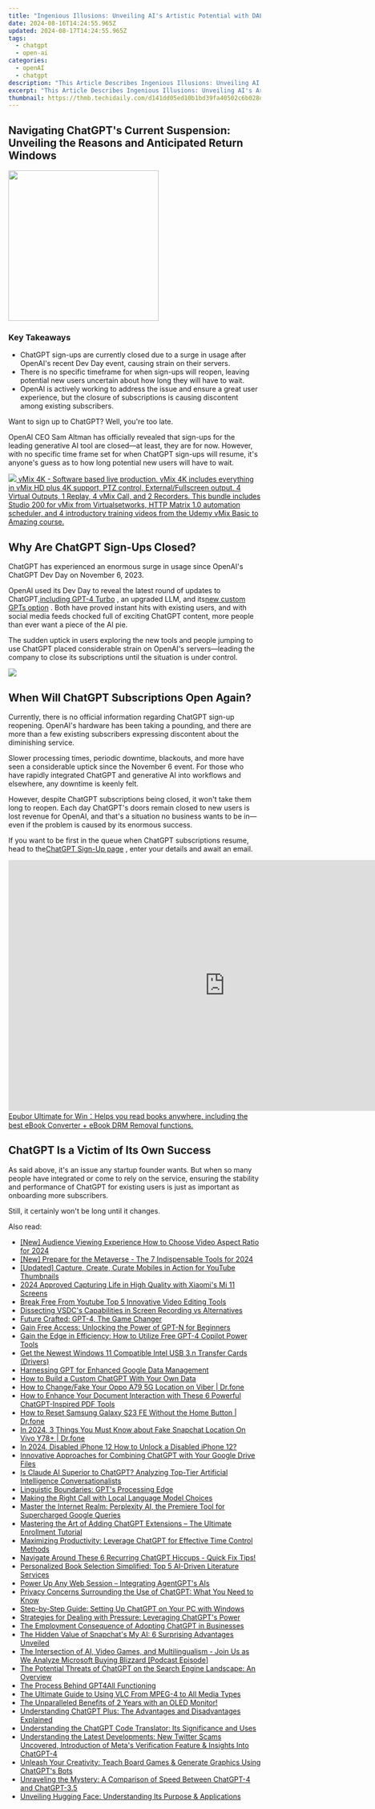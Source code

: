 ```yaml
---
title: "Ingenious Illusions: Unveiling AI's Artistic Potential with DALL-E III"
date: 2024-08-16T14:24:55.965Z
updated: 2024-08-17T14:24:55.965Z
tags:
  - chatgpt
  - open-ai
categories:
  - openAI
  - chatgpt
description: "This Article Describes Ingenious Illusions: Unveiling AI's Artistic Potential with DALL-E III"
excerpt: "This Article Describes Ingenious Illusions: Unveiling AI's Artistic Potential with DALL-E III"
thumbnail: https://thmb.techidaily.com/d141dd05ed10b1bd39fa40502c6b028dc88f2f05d25c3ac4b8799745512b0ec6.jpg
---
```


## Navigating ChatGPT's Current Suspension: Unveiling the Reasons and Anticipated Return Windows

<!-- affiliate ads begin -->
<a href="https://coinrule.sjv.io/c/5597632/1958374/18409" target="_top" id="1958374"><img src="//a.impactradius-go.com/display-ad/18409-1958374" border="0" alt="" width="300" height="300"/></a><img height="0" width="0" src="https://imp.pxf.io/i/5597632/1958374/18409" style="position:absolute;visibility:hidden;" border="0" />
<!-- affiliate ads end -->
### Key Takeaways

* ChatGPT sign-ups are currently closed due to a surge in usage after OpenAI's recent Dev Day event, causing strain on their servers.
* There is no specific timeframe for when sign-ups will reopen, leaving potential new users uncertain about how long they will have to wait.
* OpenAI is actively working to address the issue and ensure a great user experience, but the closure of subscriptions is causing discontent among existing subscribers.

Want to sign up to ChatGPT? Well, you're too late.

 OpenAI CEO Sam Altman has officially revealed that sign-ups for the leading generative AI tool are closed—at least, they are for now. However, with no specific time frame set for when ChatGPT sign-ups will resume, it's anyone's guess as to how long potential new users will have to wait.

<!-- affiliate ads begin -->
<a href="https://secure.2checkout.com/order/checkout.php?PRODS=30901369&QTY=1&AFFILIATE=108875&CART=1"> <img src="https://secure.avangate.com/images/merchant/ce9a6fb2becc2d235e62b125e9260102/products/1_copy_vMixCallScreenshot1-large.jpg" border="0"> vMix 4K - Software based live production. vMix 4K includes everything in vMix HD plus 4K support, PTZ control, External/Fullscreen output, 4 Virtual Outputs, 1 Replay, 4 vMix Call, and 2 Recorders. 
This bundle includes Studio 200 for vMix from Virtualsetworks, HTTP Matrix 1.0 automation scheduler, and 4 introductory training videos from the Udemy vMix Basic to Amazing course. </a>
<!-- affiliate ads end -->
## Why Are ChatGPT Sign-Ups Closed?

 ChatGPT has experienced an enormous surge in usage since OpenAI's ChatGPT Dev Day on November 6, 2023.

 OpenAI used its Dev Day to reveal the latest round of updates to ChatGPT,[including GPT-4 Turbo](https://www.makeuseof.com/chatgpts-latest-update-explained/) , an upgraded LLM, and its[new custom GPTs option](https://www.makeuseof.com/how-use-create-a-gpt-to-create-a-customized-version-of-chatgpt/) . Both have proved instant hits with existing users, and with social media feeds chocked full of exciting ChatGPT content, more people than ever want a piece of the AI pie.

 The sudden uptick in users exploring the new tools and people jumping to use ChatGPT placed considerable strain on OpenAI's servers—leading the company to close its subscriptions until the situation is under control.

<!-- affiliate ads begin -->
<a href="https://secure.2checkout.com/order/checkout.php?PRODS=32667153&QTY=1&AFFILIATE=108875&CART=1"><img src="https://www.coolmuster.com/uploads/image/20201228/feature02.png" border="0"></a>
<!-- affiliate ads end -->
## When Will ChatGPT Subscriptions Open Again?

 Currently, there is no official information regarding ChatGPT sign-up reopening. OpenAI's hardware has been taking a pounding, and there are more than a few existing subscribers expressing discontent about the diminishing service.

 Slower processing times, periodic downtime, blackouts, and more have seen a considerable uptick since the November 6 event. For those who have rapidly integrated ChatGPT and generative AI into workflows and elsewhere, any downtime is keenly felt.

 However, despite ChatGPT subscriptions being closed, it won't take them long to reopen. Each day ChatGPT's doors remain closed to new users is lost revenue for OpenAI, and that's a situation no business wants to be in—even if the problem is caused by its enormous success.

 If you want to be first in the queue when ChatGPT subscriptions resume, head to the[ChatGPT Sign-Up page](https://chat.openai.com/auth/login?ref=upstract.com) , enter your details and await an email.

<!-- affiliate ads begin -->
<a href="https://secure.2checkout.com/order/checkout.php?PRODS=4599951&QTY=1&AFFILIATE=108875&CART=1"><iframe width="864" height="500" src="https://www.youtube.com/embed/jVnfr5HudQw" title="The Latest and Easiest Solution to Remove Kindle DRM on Windows (without Degrading)" frameborder="0" allow="accelerometer; autoplay; clipboard-write; encrypted-media; gyroscope; picture-in-picture; web-share" referrerpolicy="strict-origin-when-cross-origin" allowfullscreen></iframe>
Epubor Ultimate for Win：Helps you read books anywhere, including the best eBook Converter + eBook DRM Removal functions.</a>
<!-- affiliate ads end -->
## ChatGPT Is a Victim of Its Own Success

 As said above, it's an issue any startup founder wants. But when so many people have integrated or come to rely on the service, ensuring the stability and performance of ChatGPT for existing users is just as important as onboarding more subscribers.

Still, it certainly won't be long until it changes.


<ins class="adsbygoogle"
     style="display:block"
     data-ad-format="autorelaxed"
     data-ad-client="ca-pub-7571918770474297"
     data-ad-slot="1223367746"></ins>



<ins class="adsbygoogle"
     style="display:block"
     data-ad-client="ca-pub-7571918770474297"
     data-ad-slot="8358498916"
     data-ad-format="auto"
     data-full-width-responsive="true"></ins>

<span class="atpl-alsoreadstyle">Also read:</span>
<div><ul>
<li><a href="https://facebook-videos.techidaily.com/new-audience-viewing-experience-how-to-choose-video-aspect-ratio-for-2024/"><u>[New] Audience Viewing Experience  How to Choose Video Aspect Ratio for 2024</u></a></li>
<li><a href="https://fox-links.techidaily.com/new-prepare-for-the-metaverse-the-7-indispensable-tools-for-2024/"><u>[New] Prepare for the Metaverse - The 7 Indispensable Tools for 2024</u></a></li>
<li><a href="https://youtube-videos.techidaily.com/updated-capture-create-curate-mobiles-in-action-for-youtube-thumbnails/"><u>[Updated] Capture, Create, Curate  Mobiles in Action for YouTube Thumbnails</u></a></li>
<li><a href="https://visual-screen-recording.techidaily.com/2024-approved-capturing-life-in-high-quality-with-xiaomis-mi-11-screens/"><u>2024 Approved  Capturing Life in High Quality with Xiaomi's Mi 11 Screens</u></a></li>
<li><a href="https://youtube-video-recordings.techidaily.com/break-free-from-youtube-top-5-innovative-video-editing-tools/"><u>Break Free From Youtube  Top 5 Innovative Video Editing Tools</u></a></li>
<li><a href="https://screen-recording.techidaily.com/dissecting-vsdcs-capabilities-in-screen-recording-vs-alternatives/"><u>Dissecting VSDC's Capabilities in Screen Recording vs Alternatives</u></a></li>
<li><a href="https://tech-revival.techidaily.com/future-crafted-gpt-4-the-game-changer/"><u>Future Crafted: GPT-4, The Game Changer</u></a></li>
<li><a href="https://tech-revival.techidaily.com/gain-free-access-unlocking-the-power-of-gpt-n-for-beginners/"><u>Gain Free Access: Unlocking the Power of GPT-N for Beginners</u></a></li>
<li><a href="https://tech-revival.techidaily.com/gain-the-edge-in-efficiency-how-to-utilize-free-gpt-4-copilot-power-tools/"><u>Gain the Edge in Efficiency: How to Utilize Free GPT-4 Copilot Power Tools</u></a></li>
<li><a href="https://win-dash.techidaily.com/get-the-newest-windows-11-compatible-intel-usb-3n-transfer-cards-drivers/"><u>Get the Newest Windows 11 Compatible Intel USB 3.n Transfer Cards (Drivers)</u></a></li>
<li><a href="https://tech-revival.techidaily.com/harnessing-gpt-for-enhanced-google-data-management/"><u>Harnessing GPT for Enhanced Google Data Management</u></a></li>
<li><a href="https://tech-revival.techidaily.com/how-to-build-a-custom-chatgpt-with-your-own-data/"><u>How to Build a Custom ChatGPT With Your Own Data</u></a></li>
<li><a href="https://location-social.techidaily.com/how-to-changefake-your-oppo-a79-5g-location-on-viber-drfone-by-drfone-virtual-android/"><u>How to Change/Fake Your Oppo A79 5G Location on Viber | Dr.fone</u></a></li>
<li><a href="https://tech-revival.techidaily.com/how-to-enhance-your-document-interaction-with-these-6-powerful-chatgpt-inspired-pdf-tools/"><u>How to Enhance Your Document Interaction with These 6 Powerful ChatGPT-Inspired PDF Tools</u></a></li>
<li><a href="https://techidaily.com/how-to-reset-samsung-galaxy-s23-fe-without-the-home-button-drfone-by-drfone-reset-android-reset-android/"><u>How to Reset Samsung Galaxy S23 FE Without the Home Button | Dr.fone</u></a></li>
<li><a href="https://location-social.techidaily.com/in-2024-3-things-you-must-know-about-fake-snapchat-location-on-vivo-y78plus-drfone-by-drfone-virtual-android/"><u>In 2024, 3 Things You Must Know about Fake Snapchat Location On Vivo Y78+ | Dr.fone</u></a></li>
<li><a href="https://ios-unlock.techidaily.com/in-2024-disabled-iphone-12-how-to-unlock-a-disabled-iphone-12-by-drfone-ios/"><u>In 2024, Disabled iPhone 12 How to Unlock a Disabled iPhone 12?</u></a></li>
<li><a href="https://tech-revival.techidaily.com/innovative-approaches-for-combining-chatgpt-with-your-google-drive-files/"><u>Innovative Approaches for Combining ChatGPT with Your Google Drive Files</u></a></li>
<li><a href="https://tech-revival.techidaily.com/is-claude-ai-superior-to-chatgpt-analyzing-top-tier-artificial-intelligence-conversationalists/"><u>Is Claude AI Superior to ChatGPT? Analyzing Top-Tier Artificial Intelligence Conversationalists</u></a></li>
<li><a href="https://tech-revival.techidaily.com/linguistic-boundaries-gpts-processing-edge/"><u>Linguistic Boundaries: GPT's Processing Edge</u></a></li>
<li><a href="https://tech-revival.techidaily.com/making-the-right-call-with-local-language-model-choices/"><u>Making the Right Call with Local Language Model Choices</u></a></li>
<li><a href="https://tech-revival.techidaily.com/master-the-internet-realm-perplexity-ai-the-premiere-tool-for-supercharged-google-queries/"><u>Master the Internet Realm: Perplexity AI, the Premiere Tool for Supercharged Google Queries</u></a></li>
<li><a href="https://tech-revival.techidaily.com/mastering-the-art-of-adding-chatgpt-extensions-the-ultimate-enrollment-tutorial/"><u>Mastering the Art of Adding ChatGPT Extensions – The Ultimate Enrollment Tutorial</u></a></li>
<li><a href="https://tech-revival.techidaily.com/maximizing-productivity-leverage-chatgpt-for-effective-time-control-methods/"><u>Maximizing Productivity: Leverage ChatGPT for Effective Time Control Methods</u></a></li>
<li><a href="https://tech-revival.techidaily.com/navigate-around-these-6-recurring-chatgpt-hiccups-quick-fix-tips/"><u>Navigate Around These 6 Recurring ChatGPT Hiccups - Quick Fix Tips!</u></a></li>
<li><a href="https://tech-revival.techidaily.com/personalized-book-selection-simplified-top-5-ai-driven-literature-services/"><u>Personalized Book Selection Simplified: Top 5 AI-Driven Literature Services</u></a></li>
<li><a href="https://tech-revival.techidaily.com/power-up-any-web-session-integrating-agentgpts-ais/"><u>Power Up Any Web Session – Integrating AgentGPT's AIs</u></a></li>
<li><a href="https://tech-revival.techidaily.com/privacy-concerns-surrounding-the-use-of-chatgpt-what-you-need-to-know/"><u>Privacy Concerns Surrounding the Use of ChatGPT: What You Need to Know</u></a></li>
<li><a href="https://tech-revival.techidaily.com/step-by-step-guide-setting-up-chatgpt-on-your-pc-with-windows/"><u>Step-by-Step Guide: Setting Up ChatGPT on Your PC with Windows</u></a></li>
<li><a href="https://tech-revival.techidaily.com/strategies-for-dealing-with-pressure-leveraging-chatgpts-power/"><u>Strategies for Dealing with Pressure: Leveraging ChatGPT's Power</u></a></li>
<li><a href="https://tech-revival.techidaily.com/the-employment-consequence-of-adopting-chatgpt-in-businesses/"><u>The Employment Consequence of Adopting ChatGPT in Businesses</u></a></li>
<li><a href="https://tech-revival.techidaily.com/the-hidden-value-of-snapchats-my-ai-6-surprising-advantages-unveiled/"><u>The Hidden Value of Snapchat's My AI: 6 Surprising Advantages Unveiled</u></a></li>
<li><a href="https://tech-revival.techidaily.com/the-intersection-of-ai-video-games-and-multilingualism-join-us-as-we-analyze-microsoft-buying-blizzard-podcast-episode/"><u>The Intersection of AI, Video Games, and Multilingualism - Join Us as We Analyze Microsoft Buying Blizzard [Podcast Episode]</u></a></li>
<li><a href="https://tech-revival.techidaily.com/the-potential-threats-of-chatgpt-on-the-search-engine-landscape-an-overview/"><u>The Potential Threats of ChatGPT on the Search Engine Landscape: An Overview</u></a></li>
<li><a href="https://tech-revival.techidaily.com/the-process-behind-gpt4all-functioning/"><u>The Process Behind GPT4All Functioning</u></a></li>
<li><a href="https://extra-information.techidaily.com/the-ultimate-guide-to-using-vlc-from-mpeg-4-to-all-media-types/"><u>The Ultimate Guide to Using VLC  From MPEG-4 to All Media Types</u></a></li>
<li><a href="https://games-able.techidaily.com/1719161758026-the-unparalleled-benefits-of-2-years-with-an-oled-monitor/"><u>The Unparalleled Benefits of 2 Years with an OLED Monitor!</u></a></li>
<li><a href="https://tech-revival.techidaily.com/understanding-chatgpt-plus-the-advantages-and-disadvantages-explained/"><u>Understanding ChatGPT Plus: The Advantages and Disadvantages Explained</u></a></li>
<li><a href="https://tech-revival.techidaily.com/understanding-the-chatgpt-code-translator-its-significance-and-uses/"><u>Understanding the ChatGPT Code Translator: Its Significance and Uses</u></a></li>
<li><a href="https://tech-revival.techidaily.com/understanding-the-latest-developments-new-twitter-scams-uncovered-introduction-of-metas-verification-feature-and-insights-into-chatgpt-4/"><u>Understanding the Latest Developments: New Twitter Scams Uncovered, Introduction of Meta's Verification Feature & Insights Into ChatGPT-4</u></a></li>
<li><a href="https://tech-revival.techidaily.com/unleash-your-creativity-teach-board-games-and-generate-graphics-using-chatgpts-bots/"><u>Unleash Your Creativity: Teach Board Games & Generate Graphics Using ChatGPT's Bots</u></a></li>
<li><a href="https://tech-revival.techidaily.com/unraveling-the-mystery-a-comparison-of-speed-between-chatgpt-4-and-chatgpt-35/"><u>Unraveling the Mystery: A Comparison of Speed Between ChatGPT-4 and ChatGPT-3.5</u></a></li>
<li><a href="https://tech-revival.techidaily.com/unveiling-hugging-face-understanding-its-purpose-and-applications/"><u>Unveiling Hugging Face: Understanding Its Purpose & Applications</u></a></li>
</ul></div>
